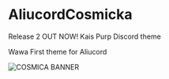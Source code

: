 # AliucordCosmicka
Release 2 OUT NOW!
Kais Purp Discord theme

Wawa First theme for Aliucord


![COSMICA BANNER](https://user-images.githubusercontent.com/83987610/171046582-1702b2b0-4654-45be-a23c-0b8910a6e5c1.png)
